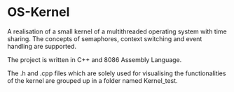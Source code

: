 # OS-Kernel
A realisation of a small kernel of a multithreaded operating system with time sharing.
The concepts of semaphores, context switching and event handling are supported.

The project is written in C++ and 8086 Assembly Language.

The .h and .cpp files which are solely used for visualising the functionalities of
the kernel are grouped up in a folder named Kernel_test.

